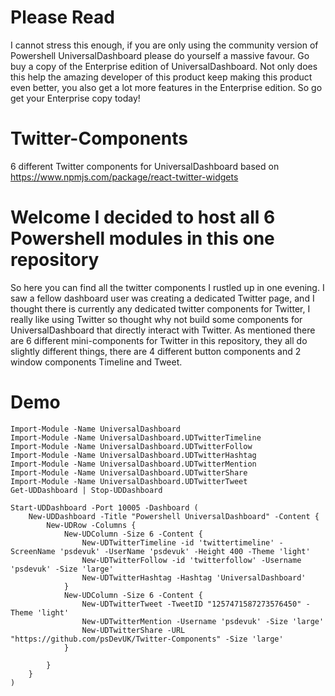 # Please Read
I cannot stress this enough, if you are only using the community version of Powershell UniversalDashboard please do yourself a
massive favour. Go buy a copy of the Enterprise edition of UniversalDashboard.  Not only does this help the amazing developer
of this product keep making this product even better, you also get a lot more features in the Enterprise edition. So go get your 
Enterprise copy today!

# Twitter-Components
6 different Twitter components for UniversalDashboard based on https://www.npmjs.com/package/react-twitter-widgets

# Welcome I decided to host all 6 Powershell modules in this one repository

So here you can find all the twitter components I rustled up in one evening. I saw a fellow dashboard user was creating a 
dedicated Twitter page, and I thought there is currently any dedicated twitter components for Twitter, I really like using Twitter
so thought why not build some components for UniversalDashboard that directly interact with Twitter.
  As mentioned there are 6 different mini-components for Twitter in this repository, they all do slightly different things, there 
are 4 different button components and 2 window components Timeline and Tweet. 

# Demo

```
Import-Module -Name UniversalDashboard
Import-Module -Name UniversalDashboard.UDTwitterTimeline
Import-Module -Name UniversalDashboard.UDTwitterFollow
Import-Module -Name UniversalDashboard.UDTwitterHashtag
Import-Module -Name UniversalDashboard.UDTwitterMention
Import-Module -Name UniversalDashboard.UDTwitterShare
Import-Module -Name UniversalDashboard.UDTwitterTweet
Get-UDDashboard | Stop-UDDashboard

Start-UDDashboard -Port 10005 -Dashboard (
    New-UDDashboard -Title "Powershell UniversalDashboard" -Content {
        New-UDRow -Columns {
            New-UDColumn -Size 6 -Content {
                New-UDTwitterTimeline -id 'twittertimeline' -ScreenName 'psdevuk' -UserName 'psdevuk' -Height 400 -Theme 'light'
                New-UDTwitterFollow -id 'twitterfollow' -Username 'psdevuk' -Size 'large'
                New-UDTwitterHashtag -Hashtag 'UniversalDashboard'
            }
            New-UDColumn -Size 6 -Content {
                New-UDTwitterTweet -TweetID "1257471587273576450" -Theme 'light'
                New-UDTwitterMention -Username 'psdevuk' -Size 'large'
                New-UDTwitterShare -URL "https://github.com/psDevUK/Twitter-Components" -Size 'large'
            }

        }
    }
)

```
